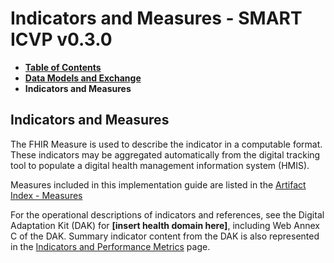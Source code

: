 # Indicators and Measures - SMART ICVP v0.3.0

* [**Table of Contents**](toc.md)
* [**Data Models and Exchange**](data-models-and-exchange.md)
* **Indicators and Measures**

## Indicators and Measures

The FHIR Measure is used to describe the indicator in a computable format. These indicators may be aggregated automatically from the digital tracking tool to populate a digital health management information system (HMIS).

Measures included in this implementation guide are listed in the [Artifact Index - Measures](artifacts.md)

For the operational descriptions of indicators and references, see the Digital Adaptation Kit (DAK) for **[insert health domain here]**, including Web Annex C of the DAK. Summary indicator content from the DAK is also represented in the [Indicators and Performance Metrics](indicators.md) page.

